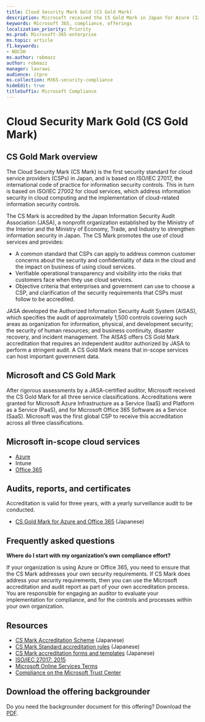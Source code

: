 ```yaml
---
title: Cloud Security Mark Gold (CS Gold Mark)
description: Microsoft received the CS Gold Mark in Japan for Azure (IaaS and PaaS) and Office 365 (SaaS).
keywords: Microsoft 365, compliance, offerings
localization_priority: Priority
ms.prod: Microsoft-365-enterprise
ms.topic: article
f1.keywords:
- NOCSH
ms.author: robmazz
author: robmazz
manager: laurawi
audience: itpro
ms.collection: M365-security-compliance
hideEdit: true
titleSuffix: Microsoft Compliance
---
```


# Cloud Security Mark Gold (CS Gold Mark)

## CS Gold Mark overview

The Cloud Security Mark (CS Mark) is the first security standard for cloud service providers (CSPs) in Japan, and is based on ISO/IEC 27017, the international code of practice for information security controls. This in turn is based on ISO/IEC 27002 for cloud services, which address information security in cloud computing and the implementation of cloud-related information security controls.

The CS Mark is accredited by the Japan Information Security Audit Association (JASA), a nonprofit organization established by the Ministry of the Interior and the Ministry of Economy, Trade, and Industry to strengthen information security in Japan. The CS Mark promotes the use of cloud services and provides:

- A common standard that CSPs can apply to address common customer concerns about the security and confidentiality of data in the cloud and the impact on business of using cloud services.
- Verifiable operational transparency and visibility into the risks that customers face when they use cloud services.
- Objective criteria that enterprises and government can use to choose a CSP, and clarification of the security requirements that CSPs must follow to be accredited.

JASA developed the Authorized Information Security Audit System (AISAS), which specifies the audit of approximately 1,500 controls covering such areas as organization for information, physical, and development security; the security of human resources; and business continuity, disaster recovery, and incident management. The AISAS offers CS Gold Mark accreditation that requires an independent auditor authorized by JASA to perform a stringent audit. A CS Gold Mark means that in-scope services can host important government data.

## Microsoft and CS Gold Mark

After rigorous assessments by a JASA-certified auditor, Microsoft received the CS Gold Mark for all three service classifications. Accreditations were granted for Microsoft Azure Infrastructure as a Service (IaaS) and Platform as a Service (PaaS), and for Microsoft Office 365 Software as a Service (SaaS). Microsoft was the first global CSP to receive this accreditation across all three classifications.

## Microsoft in-scope cloud services

- [Azure](https://aka.ms/AzureCompliance)
- Intune
- [Office 365](https://go.microsoft.com/fwlink/p/?LinkID=2077751)

## Audits, reports, and certificates

Accreditation is valid for three years, with a yearly surveillance audit to be conducted.

- [CS Gold Mark for Azure and Office 365](https://jcispa.jasa.jp/cs_mark_co/cs_gold_mark_co/) (Japanese)

## Frequently asked questions

**Where do I start with my organization’s own compliance effort?**

If your organization is using Azure or Office 365, you need to ensure that the CS Mark addresses your own security requirements. If CS Mark does address your security requirements, then you can use the Microsoft accreditation and audit report as part of your own accreditation process. You are responsible for engaging an auditor to evaluate your implementation for compliance, and for the controls and processes within your own organization.

## Resources

- [CS Mark Accreditation Scheme](https://jcispa.jasa.jp/cloud_security/) (Japanese)
- [CS Mark Standard accreditation rules](https://jcispa.jasa.jp/cloud_security/jcispa_regulation/) (Japanese)
- [CS Mark accreditation forms and templates](https://jcispa.jasa.jp/cloud_security/jcispa_regulation_form/) (Japanese)
- [ISO/IEC 27017: 2015](https://www.iso.org/iso/home/store/catalogue_tc/catalogue_detail.htm?csnumber=43757)
- [Microsoft Online Services Terms](https://aka.ms/Online-Services-Terms)
- [Compliance on the Microsoft Trust Center](https://www.microsoft.com/trust-center/compliance/compliance-overview)

## Download the offering backgrounder

Do you need the backgrounder document for this offering? Download the [PDF](https://download.microsoft.com/download/D/A/A/DAAF35AB-60DE-4A70-AF1D-DD5CBAF16477/CSMarkGold-Compliance.pdf).
